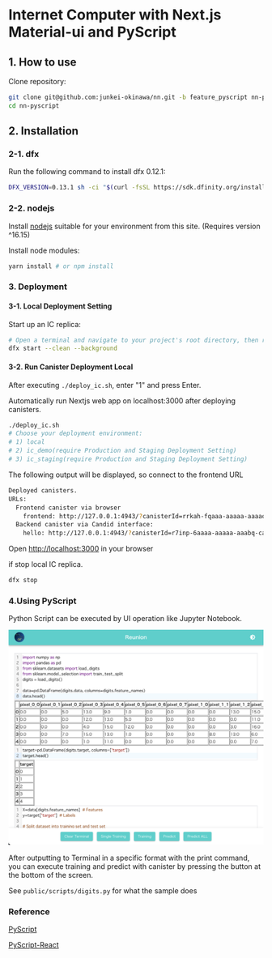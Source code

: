 # Internet Computer with Next.js Material-ui and PyScript

## 1. How to use

Clone repository:
```sh
git clone git@github.com:junkei-okinawa/nn.git -b feature_pyscript nn-pyscript
cd nn-pyscript
```

## 2. Installation
### 2-1. dfx
Run the following command to install dfx 0.12.1:
```sh
DFX_VERSION=0.13.1 sh -ci "$(curl -fsSL https://sdk.dfinity.org/install.sh)"
```

### 2-2. nodejs
Install [nodejs](https://nodejs.org/ja/download/) suitable for your environment from this site.
(Requires version ^16.15)

Install node modules:
```sh
yarn install # or npm install
```

### 3. Deployment
#### 3-1. Local Deployment Setting
Start up an IC replica:
```sh
# Open a terminal and navigate to your project's root directory, then run the following command to start a local IC replica
dfx start --clean --background
```

#### 3-2. Run Canister Deployment Local
After executing `./deploy_ic.sh`, enter "1" and press Enter.

Automatically run Nextjs web app on localhost:3000 after deploying canisters.

```sh
./deploy_ic.sh
# Choose your deployment environment:
# 1) local
# 2) ic_demo(require Production and Staging Deployment Setting)
# 3) ic_staging(require Production and Staging Deployment Setting)
```

The following output will be displayed, so connect to the frontend URL
```sh
Deployed canisters.
URLs:
  Frontend canister via browser
    frontend: http://127.0.0.1:4943/?canisterId=rrkah-fqaaa-aaaaa-aaaaq-cai
  Backend canister via Candid interface:
    hello: http://127.0.0.1:4943/?canisterId=r7inp-6aaaa-aaaaa-aaabq-cai&id=ryjl3-tyaaa-aaaaa-aaaba-cai
```

Open [http://localhost:3000](http://localhost:3000) in your browser

if stop local IC replica.
```sh
dfx stop
```

### 4.Using PyScript
Python Script can be executed by UI operation like Jupyter Notebook.

<img src="./Images/example.png">

After outputting to Terminal in a specific format with the print command, you can execute training and predict with canister by pressing the button at the bottom of the screen.

See `public/scripts/digits.py` for what the sample does

### Reference
[PyScript](https://github.com/pyscript/pyscript)

[PyScript-React](https://github.com/Py4Js/PyScript-React)